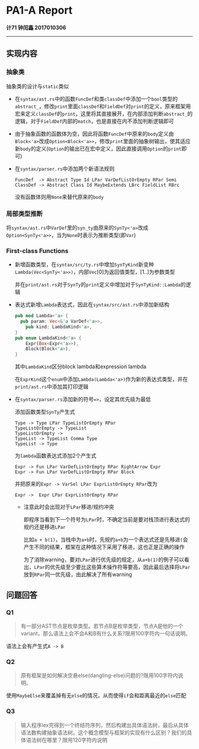 # PA1-A Report

**计71 钟闰鑫 2017010306**

________

## 实现内容

### 抽象类

抽象类的设计与```static```类似

* 在```syntax/ast.rs```中的函数```FuncDef```和类```classDef```中添加一个```bool```类型的```abstract_```，修改```print```里面```classDef```和```FieldDef```对```print```的定义，原来框架用宏来定义```classDef```的```print```，这里将其直接展开，在内部添加判断```abstract_```的逻辑，对于```FieldDef```内部的```match```，也是直接在内不添加判断逻辑即可

* 由于抽象函数的函数体为空，因此将函数```FuncDef```中原来的```body```定义由```Block<'a>```改成```Option<Block<'a>>```，修改```print```里面的抽象树输出，使其适应新```body```的定义(```Option```的输出已在宏中定义，因此直接调用```Option```的```print```即可)

* 在```syntax/parser.rs```中添加两个新语法规则

  ```
  FuncDef  -> Abstract Type Id LPar VarDefListOrEmpty RPar Semi
  ClassDef -> Abstract Class Id MaybeExtends LBrc FieldList RBrc
  ```

  没有函数体则用```None```来替代原来的```body```

### 局部类型推断

将```syntax/ast.rs```中```VarDef```里的```syn_ty```由原来的```SynTy<'a>```改成```Option<SynTy<'a>>```，当为```None```时表示为推断类型(即```Var```)

### First-class Functions

* 新增函数类型，在```syntax/src/ty.rs```中增加```SynTyKind```新变种```Lambda(Vec<SynTy<'a>>)```，内部```Vec```[0]为返回值类型，[1..]为参数类型

  并在```print/ast.rs```对于```SynTy```的```print```定义中增加对于```SynTyKind::Lambda```的逻辑

* 表达式新增```Lambda```表达式，因此在```syntax/src/ast.rs```中添加新结构
  
  ```rust
  pub mod Lambda<'a> {
  	pub param: Vec<&'a VarDef<'a>>,
      pub kind: LambdaKind<'a>,
  }
  pub enum LambdaKind<'a> {
      Expr(Box<Expr<'a>>),
      Block(Block<'a>),
  }
  ```
  
  其中```LambdaKind```区分block lambda和expression lambda
  
  在```ExprKind```这个```enum```中添加```Lambda(Lambda<'a>)```作为新的表达式类型，并在```print/ast.rs```中添加其打印逻辑
  
* 在```syntax/parser.rs```添加新的符号```=>```，设定其优先级为最低
  
  添加函数类型```SynTy```产生式
  
  ```
  Type -> Type LPar TypeListOrEmpty RPar
  TypeListOrEmpty -> TypeList
  TypeListOrEmpty ->
  TypeList -> TypeList Comma Type
  TypeList -> Type
  ```
  
  为```lambda```函数表达式添加2个产生式
  
  ```
  Expr -> Fun LPar VarDefListOrEmpty RPar RightArrow Expr
  Expr -> Fun LPar VarDefListOrEmpty RPar Block
  ```
  
  并把原来的```Expr -> VarSel LPar ExprListOrEmpty RPar```改为
  
  ```
  Expr ->  Expr LPar ExprListOrEmpty RPar
  ```
  
  * 注意此时会出现对于```LPar```移进/规约冲突
  
      即程序当看到下一个符号为```LPar```时，不确定当前是要对栈顶进行表达式的规约还是移进```LPar```
  
      比如```a + b(1)```，当栈中为```a+b```时，先规约```a+b```为一个表达式还是先移进```(```会产生不同的结果，框架在这种情况下采用了移进，这也正是正确的操作
  
      为了消除warning，要对```LPar```进行优先级的规定，从```a+b(1)```的例子可以看出，```LPar```的优先级至少要比这些算术操作符等要高，因此最后选择将```LPar```放到```RPar```同一优先级，由此解决了所有warning

## 问题回答

### Q1

> 有一部分AST节点是枚举类型。若节点B是枚举类型，节点A是他的一个variant，那么语法上会不会A和B有什么关系?限用100字符内一句话说明。

语法上会有产生式```A -> B```

### Q2

> 原有框架是如何解决空悬else(dangling-else)问题的?限用100字符内说明。

使用```MaybeElse```来覆盖掉有无```else```的情况，从而使得```if```会和距离最近的```else```匹配

### Q3

> 输入程序lex完得到一个终结符序列，然后构建出具体语法树，最后从具体语法数构建抽象语法树。这个概念模型与框架的实现有什么区别？我们的具体语法树在哪里？限用120字符内说明